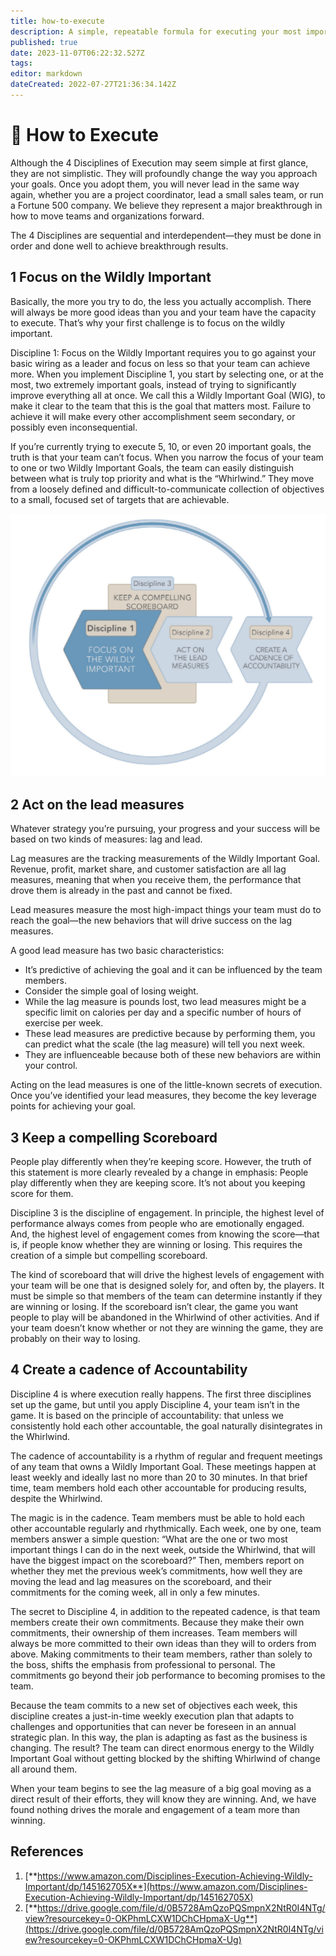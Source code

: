 ```yaml
---
title: how-to-execute
description: A simple, repeatable formula for executing your most important priorities
published: true
date: 2023-11-07T06:22:32.527Z
tags: 
editor: markdown
dateCreated: 2022-07-27T21:36:34.142Z
---
```


# 🚀 How to Execute

Although the 4 Disciplines of Execution may seem simple at first glance, they are not simplistic. They will profoundly change the way you approach your goals. Once you adopt them, you will never lead in the same way again, whether you are a project coordinator, lead a small sales team, or run a Fortune 500 company. We believe they represent a major breakthrough in how to move teams and organizations forward.

The 4 Disciplines are sequential and interdependent—they must be done in order and done well to achieve breakthrough results.

## 1 Focus on the Wildly Important

Basically, the more you try to do, the less you actually accomplish. There will always be more good ideas than you and your team have the capacity to execute. That’s why your first challenge is to focus on the wildly important.

Discipline 1: Focus on the Wildly Important requires you to go against your basic wiring as a leader and focus on less so that your team can achieve more. 
When you implement Discipline 1, you start by selecting one, or at the most, two extremely important goals, instead of trying to significantly improve everything all at once. We call this a Wildly Important Goal (WIG), to make it clear to the team that this is the goal that matters most. Failure to achieve it will make every other accomplishment seem secondary, or possibly even inconsequential.

If you’re currently trying to execute 5, 10, or even 20 important goals, the truth is that your team can’t focus. When you narrow the focus of your team to one or two Wildly Important Goals, the team can easily distinguish between what is truly top priority and what is the “Whirlwind.” They move from a loosely defined and difficult-to-communicate collection of objectives to a small, focused set of targets that are achievable.

![](<../../assets/image.png>)

## 2 Act on the lead measures

Whatever strategy you’re pursuing, your progress and your success will be based on two kinds of measures: lag and lead.

Lag measures are the tracking measurements of the Wildly Important Goal. Revenue, profit, market share, and customer satisfaction are all lag measures, meaning that when you receive them, the performance that drove them is already in the past and cannot be fixed.

Lead measures measure the most high-impact things your team must do to reach the goal—the new behaviors that will drive success on the lag measures.

A good lead measure has two basic characteristics: 
- It’s predictive of achieving the goal and it can be influenced by the team members.
- Consider the simple goal of losing weight. 
- While the lag measure is pounds lost, two lead measures might be a specific limit on calories per day and a specific number of hours of exercise per week. 
- These lead measures are predictive because by performing them, you can predict what the scale (the lag measure) will tell you next week. 
- They are influenceable because both of these new behaviors are within your control.

Acting on the lead measures is one of the little-known secrets of execution. Once you’ve identified your lead measures, they become the key leverage points for achieving your goal.

## 3 Keep a compelling Scoreboard

People play differently when they’re keeping score. However, the truth of this statement is more clearly revealed by a change in emphasis: People play differently when they are keeping score. It’s not about you keeping score for them.

Discipline 3 is the discipline of engagement. In principle, the highest level of performance always comes from people who are emotionally engaged. And, the highest level of engagement comes from knowing the score—that is, if people know whether they are winning or losing. This requires the creation of a simple but compelling scoreboard.

The kind of scoreboard that will drive the highest levels of engagement with your team will be one that is designed solely for, and often by, the players. It must be simple so that members of the team can determine instantly if they are winning or losing. If the scoreboard isn’t clear, the game you want people to play will be abandoned in the Whirlwind of other activities. And if your team doesn’t know whether or not they are winning the game, they are probably on their way to losing.

## 4 Create a cadence of Accountability

Discipline 4 is where execution really happens. The first three disciplines set up the game, but until you apply Discipline 4, your team isn’t in the game. 
It is based on the principle of accountability: that unless we consistently hold each other accountable, the goal naturally disintegrates in the Whirlwind.

The cadence of accountability is a rhythm of regular and frequent meetings of any team that owns a Wildly Important Goal. These meetings happen at least weekly and ideally last no more than 20 to 30 minutes. In that brief time, team members hold each other accountable for producing results, despite the Whirlwind.

The magic is in the cadence. 
Team members must be able to hold each other accountable regularly and rhythmically. 
Each week, one by one, team members answer a simple question: “What are the one or two most important things I can do in the next week, outside the Whirlwind, that will have the biggest impact on the scoreboard?” Then, members report on whether they met the previous week’s commitments, how well they are moving the lead and lag measures on the scoreboard, and their commitments for the coming week, all in only a few minutes.

The secret to Discipline 4, in addition to the repeated cadence, is that team members create their own commitments. Because they make their own commitments, their ownership of them increases. Team members will always be more committed to their own ideas than they will to orders from above. Making commitments to their team members, rather than solely to the boss, shifts the emphasis from professional to personal. The commitments go beyond their job performance to becoming promises to the team.

Because the team commits to a new set of objectives each week, this discipline creates a just-in-time weekly execution plan that adapts to challenges and opportunities that can never be foreseen in an annual strategic plan. In this way, the plan is adapting as fast as the business is changing. 
The result? 
The team can direct enormous energy to the Wildly Important Goal without getting blocked by the shifting Whirlwind of change all around them.

When your team begins to see the lag measure of a big goal moving as a direct result of their efforts, they will know they are winning. And, we have found nothing drives the morale and engagement of a team more than winning.

## **References**

1. [**https://www.amazon.com/Disciplines-Execution-Achieving-Wildly-Important/dp/145162705X**](https://www.amazon.com/Disciplines-Execution-Achieving-Wildly-Important/dp/145162705X)
2. [**https://drive.google.com/file/d/0B5728AmQzoPQSmpnX2NtR0I4NTg/view?resourcekey=0-OKPhmLCXW1DChCHpmaX-Ug**](https://drive.google.com/file/d/0B5728AmQzoPQSmpnX2NtR0I4NTg/view?resourcekey=0-OKPhmLCXW1DChCHpmaX-Ug)
